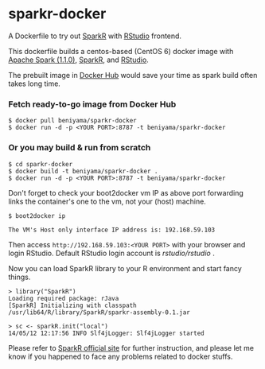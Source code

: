 sparkr-docker
=============

A Dockerfile to try out [SparkR](http://amplab-extras.github.io/SparkR-pkg/) with [RStudio](https://www.rstudio.com/) frontend.

This dockerfile builds a centos-based (CentOS 6) docker image with [Apache Spark (1.1.0)](http://spark.apache.org/), [SparkR](http://amplab-extras.github.io/SparkR-pkg/), and [RStudio](https://www.rstudio.com/). 

The prebuilt image in [Docker Hub](https://registry.hub.docker.com/u/beniyama/sparkr-docker/) would save your time as spark build often takes long time.

### Fetch ready-to-go image from Docker Hub
```
$ docker pull beniyama/sparkr-docker
$ docker run -d -p <YOUR PORT>:8787 -t beniyama/sparkr-docker
```

### Or you may build & run from scratch
```
$ cd sparkr-docker
$ docker build -t beniyama/sparkr-docker .
$ docker run -d -p <YOUR PORT>:8787 -t beniyama/sparkr-docker
```

Don't forget to check your boot2docker vm IP as above port forwarding links the container's one to the vm, not your (host) machine.

```
$ boot2docker ip

The VM's Host only interface IP address is: 192.168.59.103
```

Then access `http://192.168.59.103:<YOUR PORT>` with your browser and login RStudio. Default RStudio login account is *rstudio/rstudio* .

Now you can load SparkR library to your R environment and start fancy things.

```
> library("SparkR")
Loading required package: rJava
[SparkR] Initializing with classpath /usr/lib64/R/library/SparkR/sparkr-assembly-0.1.jar

> sc <- sparkR.init("local")
14/05/12 12:17:56 INFO Slf4jLogger: Slf4jLogger started
```

Please refer to [SparkR official site](http://amplab-extras.github.io/SparkR-pkg/) for further instruction, and please let me know if you happened to face any problems related to docker stuffs.
